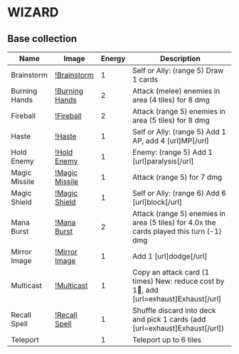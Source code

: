 # WIZARD

## Base collection
| Name | Image | Energy | Description |
| ---- | ----- | ------ | ----------- |
| Brainstorm | [!Brainstorm](../../resources/brainstorm.png) | 1 | Self or Ally:  (range 5) Draw 1 cards  |
| Burning Hands | [!Burning Hands](../../resources/burning_hands.png) | 2 | Attack (melee) enemies in area (4 tiles) for 8 dmg  |
| Fireball | [!Fireball](../../resources/fireball.png) | 2 | Attack (range 5) enemies in area (5 tiles) for 8 dmg  |
| Haste | [!Haste](../../resources/haste.png) | 1 | Self or Ally:  (range 5) Add 1 AP, add 4 [url]MP[/url]  |
| Hold Enemy | [!Hold Enemy](../../resources/hold_enemy.png) | 1 | Enemy:  (range 5) Add 1 [url]paralysis[/url]  |
| Magic Missile | [!Magic Missile](../../resources/magic_missile.jpg) | 1 | Attack (range 5) for 7 dmg  |
| Magic Shield | [!Magic Shield](../../resources/magic_shield.png) | 1 | Self or Ally:  (range 6) Add 6 [url]block[/url]  |
| Mana Burst | [!Mana Burst](../../resources/mana_burst.png) | 2 | Attack (range 5) enemies in area (5 tiles) for 4.0x the cards played this turn (-1) dmg  |
| Mirror Image | [!Mirror Image](../../resources/mirror_image.png) | 1 | Add 1 [url]dodge[/url]  |
| Multicast | [!Multicast](../../resources/multicast.png) | 1 | Copy an attack card (1 times) New: reduce cost by 1💢, add [url=exhaust]Exhaust[/url]   |
| Recall Spell | [!Recall Spell](../../resources/recall_spell.png) | 1 | Shuffle discard into deck and pick 1 cards (add [url=exhaust]Exhaust[/url])  |
| Teleport | <missing> | 1 | Teleport up to 6 tiles  |

